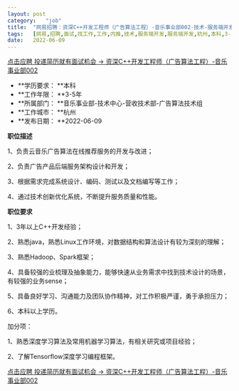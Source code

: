 ```yaml
---
layout:	post
category:	"job"
title:	"网易招聘：资深C++开发工程师（广告算法工程）-音乐事业部002-技术-服务端开发-服务端开发-杭州本科3-5年"
tags:	[网易,招聘,面试,找工作,工作,内推,技术,服务端开发,服务端开发,杭州,本科,3-5年]
date:	2022-06-09
---
```


[点击应聘 投递简历就有面试机会 ->  资深C++开发工程师（广告算法工程）-音乐事业部002](http://mobile.bole.netease.com/bole/boleDetail?id=38197&employeeId=346f03c3cda5f04c&key=all)



- **学历要求： **本科
- **工作年限： **3-5年
- **所属部门： **音乐事业部-技术中心-营收技术部-广告算法技术组
- **工作城市： **杭州
- **发布日期： **2022-06-09



**职位描述**

1、负责云音乐广告算法在线推荐服务的开发与改进；

2、负责广告产品后端服务架构设计和开发；

3、根据需求完成系统设计、编码、测试以及文档编写等工作；

4、通过技术创新优化系统，不断提升服务质量和性能。



**职位要求**

1、3年以上C++开发经验；

2、熟悉java，熟悉Linux工作环境，对数据结构和算法设计有较为深刻的理解；

3、熟悉Hadoop、Spark框架；

4、具备较强的业梳理及抽象能力，能够快速从业务需求中找到技术设计的场景，有较强的业务sense；

5、具备良好学习、沟通能力及团队协作精神，对工作积极严谨，勇于承担压力；

6、本科以上学历。



加分项：

1、熟悉深度学习算法及常用机器学习算法，有相关研究或项目经验；

2、了解Tensorflow深度学习编程框架。



[点击应聘 投递简历就有面试机会 ->  资深C++开发工程师（广告算法工程）-音乐事业部002](http://mobile.bole.netease.com/bole/boleDetail?id=38197&employeeId=346f03c3cda5f04c&key=all)